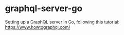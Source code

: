 # graphql-server-go
Setting up a GraphQL server in Go, following this tutorial: https://www.howtographql.com/
